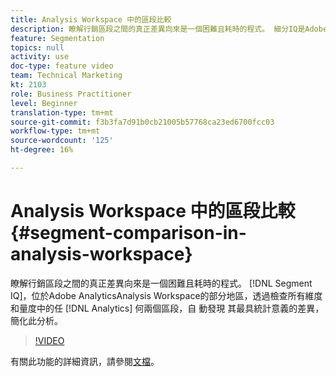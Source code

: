 ```yaml
---
title: Analysis Workspace 中的區段比較
description: 瞭解行銷區段之間的真正差異向來是一個困難且耗時的程式。 細分IQ是Adobe AnalyticsAnalysis Workspace州的一部分，可透過檢查所有維度和量度的任何兩個Analytics細分，自動發現其最具統計意義的差異，簡化此分析。
feature: Segmentation
topics: null
activity: use
doc-type: feature video
team: Technical Marketing
kt: 2103
role: Business Practitioner
level: Beginner
translation-type: tm+mt
source-git-commit: f3b3fa7d91b0cb21005b57768ca23ed6700fcc03
workflow-type: tm+mt
source-wordcount: '125'
ht-degree: 16%

---
```



# Analysis Workspace 中的區段比較 {#segment-comparison-in-analysis-workspace}

瞭解行銷區段之間的真正差異向來是一個困難且耗時的程式。 [!DNL Segment IQ]，位於Adobe AnalyticsAnalysis Workspace的部分地區，透過檢查所有維度和量度中的任 [!DNL Analytics]  何兩個區段，自  動發現  其最具統計意義的差異，簡化此分析。

>[!VIDEO](https://video.tv.adobe.com/v/23976/?quality=12)

有關此功能的詳細資訊，請參閱[文檔](https://marketing.adobe.com/resources/help/zh_TW/analytics/analysis-workspace/segment-comparison.html)。
